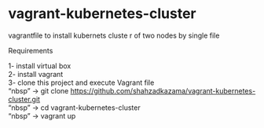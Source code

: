 # vagrant-kubernetes-cluster
vagrantfile to install kubernets cluste r of two nodes by single file


Requirements

1- install virtual box <br/>
2- install vagrant  <br/>
3- clone this project and execute Vagrant file <br/>
  “nbsp” -> git clone https://github.com/shahzadkazama/vagrant-kubernetes-cluster.git <br/>
  “nbsp” -> cd vagrant-kubernetes-cluster <br/>
  “nbsp” -> vagrant up <br/>
  
